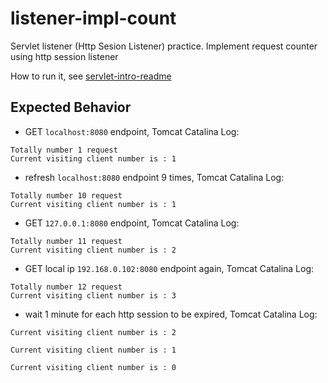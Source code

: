 # listener-impl-count
Servlet listener (Http Sesion Listener) practice. Implement request counter using http session listener

How to run it, see [servlet-intro-readme](https://github.com/rsun07/Java_Web/tree/master/servlet-intro#how-to-run-it)

## Expected Behavior
- GET `localhost:8080` endpoint, Tomcat Catalina Log:
```
Totally number 1 request
Current visiting client number is : 1
```
- refresh `localhost:8080` endpoint 9 times, Tomcat Catalina Log:
```
Totally number 10 request
Current visiting client number is : 1
```
- GET `127.0.0.1:8080` endpoint, Tomcat Catalina Log:
```
Totally number 11 request
Current visiting client number is : 2
```
- GET local ip `192.168.0.102:8080` endpoint again, Tomcat Catalina Log:
```
Totally number 12 request
Current visiting client number is : 3
```
- wait 1 minute for each http session to be expired, Tomcat Catalina Log:
```
Current visiting client number is : 2

Current visiting client number is : 1

Current visiting client number is : 0
```
